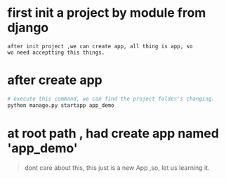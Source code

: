 # first init a project by module from django
    after init project ,we can create app, all thing is app, so
    wo need acceptting this things.
    
# after create app

```bash
# execute this command, we can find the project folder's changing.
python manage.py startapp app_demo
```

# at root path , had create app named 'app_demo'
> dont care about this, this just is a new App ,so, let us 
> learning it.

